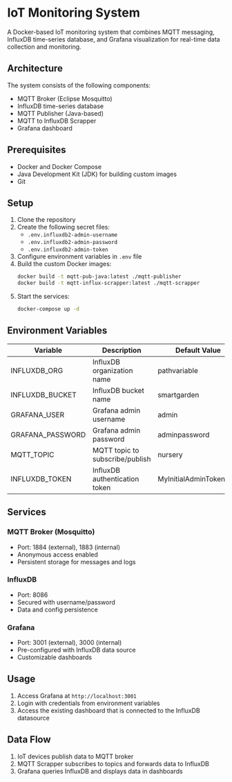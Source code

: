 # IoT Monitoring System

A Docker-based IoT monitoring system that combines MQTT messaging, InfluxDB time-series database, and Grafana
visualization for real-time data collection and monitoring.

## Architecture

The system consists of the following components:

- MQTT Broker (Eclipse Mosquitto)
- InfluxDB time-series database
- MQTT Publisher (Java-based)
- MQTT to InfluxDB Scrapper
- Grafana dashboard

## Prerequisites

- Docker and Docker Compose
- Java Development Kit (JDK) for building custom images
- Git

## Setup

1. Clone the repository
2. Create the following secret files:
    - `.env.influxdb2-admin-username`
    - `.env.influxdb2-admin-password`
    - `.env.influxdb2-admin-token`
3. Configure environment variables in `.env` file
4. Build the custom Docker images:
   ```bash
   docker build -t mqtt-pub-java:latest ./mqtt-publisher
   docker build -t mqtt-influx-scrapper:latest ./mqtt-scrapper
   ```
5. Start the services:
   ```bash
   docker-compose up -d
   ```

## Environment Variables

| Variable         | Description                     | Default Value          |
|------------------|---------------------------------|------------------------|
| INFLUXDB_ORG     | InfluxDB organization name      | pathvariable           |
| INFLUXDB_BUCKET  | InfluxDB bucket name            | smartgarden            |
| GRAFANA_USER     | Grafana admin username          | admin                  |
| GRAFANA_PASSWORD | Grafana admin password          | adminpassword          |
| MQTT_TOPIC       | MQTT topic to subscribe/publish | nursery                |
| INFLUXDB_TOKEN   | InfluxDB authentication token   | MyInitialAdminToken0== |

## Services

### MQTT Broker (Mosquitto)

- Port: 1884 (external), 1883 (internal)
- Anonymous access enabled
- Persistent storage for messages and logs

### InfluxDB

- Port: 8086
- Secured with username/password
- Data and config persistence

### Grafana

- Port: 3001 (external), 3000 (internal)
- Pre-configured with InfluxDB data source
- Customizable dashboards

## Usage

1. Access Grafana at `http://localhost:3001`
2. Login with credentials from environment variables
3. Access the existing dashboard that is connected to the InfluxDB datasource

## Data Flow

1. IoT devices publish data to MQTT broker
2. MQTT Scrapper subscribes to topics and forwards data to InfluxDB
3. Grafana queries InfluxDB and displays data in dashboards
